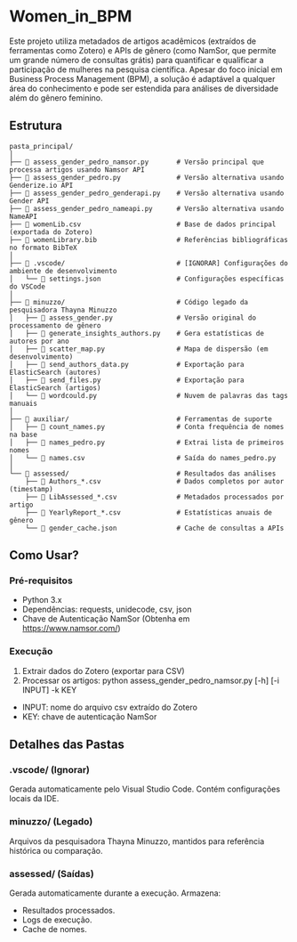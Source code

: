 # Women_in_BPM
Este projeto utiliza metadados de artigos acadêmicos (extraídos de ferramentas como Zotero) e APIs de gênero (como NamSor, que permite um grande número de consultas grátis) para quantificar e qualificar a participação de mulheres na pesquisa científica.
Apesar do foco inicial em Business Process Management (BPM), a solução é adaptável a qualquer área do conhecimento e pode ser estendida para análises de diversidade além do gênero feminino.

## Estrutura
```
pasta_principal/
│
├── 📄 assess_gender_pedro_namsor.py       # Versão principal que processa artigos usando Namsor API
├── 📄 assess_gender_pedro.py              # Versão alternativa usando Genderize.io API
├── 📄 assess_gender_pedro_genderapi.py    # Versão alternativa usando Gender API
├── 📄 assess_gender_pedro_nameapi.py      # Versão alternativa usando NameAPI
├── 📄 womenLib.csv                        # Base de dados principal (exportada do Zotero)
├── 📄 womenLibrary.bib                    # Referências bibliográficas no formato BibTeX
│
├── 📁 .vscode/                            # [IGNORAR] Configurações do ambiente de desenvolvimento
│   └── 📄 settings.json                   # Configurações específicas do VSCode
│
├── 📁 minuzzo/                            # Código legado da pesquisadora Thayna Minuzzo
│   ├── 📄 assess_gender.py                # Versão original do processamento de gênero
│   ├── 📄 generate_insights_authors.py    # Gera estatísticas de autores por ano
│   ├── 📄 scatter_map.py                  # Mapa de dispersão (em desenvolvimento)
│   ├── 📄 send_authors_data.py            # Exportação para ElasticSearch (autores)
│   ├── 📄 send_files.py                   # Exportação para ElasticSearch (artigos)
│   └── 📄 wordcould.py                    # Nuvem de palavras das tags manuais
│
├── 📁 auxiliar/                           # Ferramentas de suporte
│   ├── 📄 count_names.py                  # Conta frequência de nomes na base
│   ├── 📄 names_pedro.py                  # Extrai lista de primeiros nomes
│   └── 📄 names.csv                       # Saída do names_pedro.py
│
└── 📁 assessed/                           # Resultados das análises
    ├── 📄 Authors_*.csv                   # Dados completos por autor (timestamp)
    ├── 📄 LibAssessed_*.csv               # Metadados processados por artigo
    ├── 📄 YearlyReport_*.csv              # Estatísticas anuais de gênero
    └── 📄 gender_cache.json               # Cache de consultas a APIs
```
## Como Usar?
### Pré-requisitos
- Python 3.x
- Dependências: requests, unidecode, csv, json
- Chave de Autenticação NamSor (Obtenha em https://www.namsor.com/)

### Execução
1. Extrair dados do Zotero (exportar para CSV)
2. Processar os artigos:
python assess_gender_pedro_namsor.py [-h] [-i INPUT] -k KEY
- INPUT: nome do arquivo csv extraído do Zotero
- KEY: chave de autenticação NamSor

## Detalhes das Pastas
### .vscode/ (Ignorar)
Gerada automaticamente pelo Visual Studio Code. Contém configurações locais da IDE.

### minuzzo/ (Legado)
Arquivos da pesquisadora Thayna Minuzzo, mantidos para referência histórica ou comparação.

### assessed/ (Saídas)
Gerada automaticamente durante a execução. Armazena:
- Resultados processados.
- Logs de execução.
- Cache de nomes.
